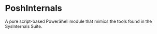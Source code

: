 PoshInternals
=============

A pure script-based PowerShell module that mimics the tools found in the SysInternals Suite. 
